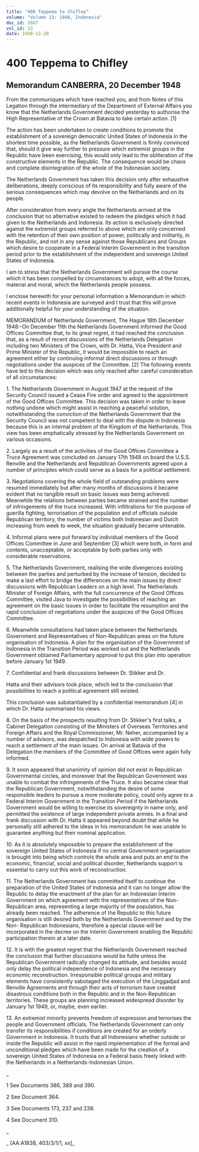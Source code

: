 ```yaml
---
title: "400 Teppema to Chifley"
volume: "Volume 13: 1948, Indonesia"
doc_id: 5667
vol_id: 13
date: 1948-12-20
---
```


# 400 Teppema to Chifley

## Memorandum CANBERRA, 20 December 1948

From the communiques which have reached you, and from Notes of this Legation through the intermediary of the Department of External Affairs you know that the Netherlands Government decided yesterday to authorise the High Representative of the Crown at Batavia to take certain action. [1]

The action has been undertaken to create conditions to promote the establishment of a sovereign democratic United States of Indonesia in the shortest time possible, as the Netherlands Government is firmly convinced that, should it give way further to pressure which extremist groups in the Republic have been exercising, this would only lead to the obliteration of the constructive elements in the Republic. The consequence would be chaos and complete disintegration of the whole of the Indonesian society.

The Netherlands Government has taken this decision only after exhaustive deliberations, deeply conscious of its responsibility and fully aware of the serious consequences which may devolve on the Netherlands and on its people.

After consideration from every angle the Netherlands arrived at the conclusion that no alternative existed to redeem the pledges which it had given to the Netherlands and Indonesia. Its action is exclusively directed against the extremist groups referred to above which are only concerned with the retention of their own position of power, politically and militarily, in the Republic, and not in any sense against those Republicans and Groups which desire to cooperate in a Federal Interim Government in the transition period prior to the establishment of the independent and sovereign United States of Indonesia.

I am to stress that the Netherlands Government will pursue the course which it has been compelled by circumstances to adopt, with all the forces, material and moral, which the Netherlands people possess.

I enclose herewith for your personal information a Memorandum in which recent events in Indonesia are surveyed and I trust that this will prove additionally helpful for your understanding of the situation.

MEMORANDUM of Netherlands Government, The Hague 18th December 1948:-On December 11th the Netherlands Government informed the Good Offices Committee that, to its great regret, it had reached the conclusion that, as a result of recent discussions of the Netherlands Delegation including two Ministers of the Crown, with Dr. Hatta, Vice President and Prime Minister of the Republic, it would be impossible to reach an agreement either by continuing informal direct discussions or through negotiations under the auspices of the Committee. [2] The following events have led to this decision which was only reached after careful consideration of all circumstances:

1\. The Netherlands Government in August 1947 at the request of the Security Council issued a Cease Fire order and agreed to the appointment of the Good Offices Committee. This decision was taken in order to leave nothing undone which might assist in reaching a peaceful solution, notwithstanding the conviction of the Netherlands Government that the Security Council was not competent to deal with the dispute in Indonesia because this is an internal problem of the Kingdom of the Netherlands. This view has been emphatically stressed by the Netherlands Government on various occasions.

2\. Largely as a result of the activities of the Good Offices Committee a Truce Agreement was concluded on January 17th 1948 on board the U.S.S. Renville and the Netherlands and Republican Governments agreed upon a number of principles which could serve as a basis for a political settlement.

3\. Negotiations covering the whole field of outstanding problems were resumed immediately but after many months of discussions it became evident that no tangible result on basic issues was being achieved. Meanwhile the relations between parties became strained and the number of infringements of the truce increased. With infiltrations for the purpose of guerilla fighting, terrorisation of the population and of officials outside Republican territory, the number of victims both Indonesian and Dutch increasing from week to week, the situation gradually became untenable.

4\. Informal plans were put forward by individual members of the Good Offices Committee in June and September [3] which were both, in form and contents, unacceptable, or acceptable by both parties only with considerable reservations.

5\. The Netherlands Government, realising the wide divergences existing between the parties and perturbed by the increase of tension, decided to make a last effort to bridge the differences on the main issues by direct discussions with Republican Leaders on a high level. The Netherlands Minister of Foreign Affairs, with the full concurrence of the Good Offices Committee, visited Java to investigate the possibilities of reaching an agreement on the basic issues in order to facilitate the resumption and the rapid conclusion of negotiations under the auspices of the Good Offices Committee.

6\. Meanwhile consultations had taken place between the Netherlands Government and Representatives of Non-Republican areas on the future organisation of Indonesia. A plan for the organisation of the Government of Indonesia in the Transition Period was worked out and the Netherlands Government obtained Parliamentary approval to put this plan into operation before January 1st 1949.

7\. Confidential and frank discussions between Dr. Stikker and Dr.

Hatta and their advisors took place, which led to the conclusion that possibilities to reach a political agreement still existed.

This conclusion was substantiated by a confidential memorandum [4] in which Dr. Hatta summarised his views.

8\. On the basis of the prospects resulting from Dr. Stikker's first talks, a Cabinet Delegation consisting of the Ministers of Overseas Territories and Foreign Affairs and the Royal Commissioner, Mr. Neher, accompanied by a number of advisors, was despatched to Indonesia with wide powers to reach a settlement of the main issues. On arrival at Batavia of the Delegation the members of the Committee of Good Offices were again fully informed.

9\. It soon appeared that unanimity of opinion did not exist in Republican Governmental circles, and moreover that the Republican Government was unable to combat the infringements of the Truce. It also became clear that the Republican Government, notwithstanding the desire of some responsible leaders to pursue a more moderate policy, could only agree to a Federal Interim Government in the Transition Period if the Netherlands Government would be willing to exercise its sovereignty in name only, and permitted the existence of large independent private armies. In a final and frank discussion with Dr. Hatta it appeared beyond doubt that while he personally still adhered to the ideas in his memorandum he was unable to guarantee anything but their nominal application.

10\. As it is absolutely impossible to prepare the establishment of the sovereign United States of Indonesia if no central Government organisation is brought into being which controls the whole area and puts an end to the economic, financial, social and political disorder, Netherlands support is essential to carry out this work of reconstruction.

11\. The Netherlands Government has committed itself to continue the preparation of the United States of Indonesia and it can no longer allow the Republic to delay the enactment of the plan for an Indonesian Interim Government on which agreement with the representatives of the Non-Republican area, representing a large majority of the population, has already been reached. The adherence of the Republic to this future organisation is still desired both by the Netherlands Government and by the Non- Republican Indonesians, therefore a special clause will be incorporated in the decree on the Interim Government enabling the Republic participation therein at a later date.

12\. It is with the greatest regret that the Netherlands Government reached the conclusion that further discussions would be futile unless the Republican Government radically changed its attitude, and besides would only delay the political independence of Indonesia and the necessary economic reconstruction. Irresponsible political groups and military elements have consistently sabotaged the execution of the Linggadjad and Renville Agreements and through their acts of terrorism have created disastrous conditions both in the Republic and in the Non-Republican territories. These groups are planning increased widespread disorder by January 1st 1949, or, maybe, even earlier.

13\. An extremist minority prevents freedom of expression and terrorises the people and Government officials. The Netherlands Government can only transfer its responsibilities if conditions are created for an orderly Government in Indonesia. It trusts that all Indonesians whether outside or inside the Republic will assist in the rapid implementation of the formal and unconditional pledges which have been made for the creation of a sovereign United States of Indonesia on a Federal basis freely linked with the Netherlands in a Netherlands-Indonesian Union.

_

1 See Documents 386, 389 and 390.

2 See Document 364.

3 See Documents 173, 237 and 238.

4 See Document 310.

_

_ [AA:A1838, 403/3/1/1, xx]_

